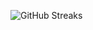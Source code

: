 ![GitHub Streaks](https://github-streaks-mqc9.onrender.com/streak/happilli/image?theme=midnight&cache_bust=1743448261&lang=ja)
